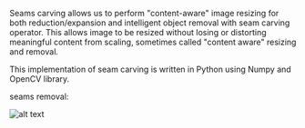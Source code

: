 Seams carving allows us to perform "content-aware" image resizing for both reduction/expansion and intelligent object removal with seam carving operator. This allows image to be resized without losing or distorting meaningful content from scaling, sometimes called "content aware" resizing and removal.

This implementation of seam carving is written in Python using Numpy and OpenCV library.

seams removal:

![alt text](https://github.com/vivianhylee/seam-carving/raw/master/example/image05_video.gif
)

